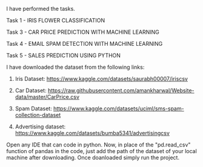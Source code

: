 I have performed the tasks.

Task 1 - IRIS FLOWER CLASSIFICATION

Task 3 - CAR PRICE PREDICTION WITH MACHINE LEARNING

Task 4 - EMAIL SPAM DETECTION WITH MACHINE LEARNING

Task 5 - SALES PREDICTION USING PYTHON


I have downloaded the dataset from the following links:

1. Iris Dataset: 
https://www.kaggle.com/datasets/saurabh00007/iriscsv

2. Car Dataset:
https://raw.githubusercontent.com/amankharwal/Website-data/master/CarPrice.csv

4. Spam Dataset:
https://www.kaggle.com/datasets/uciml/sms-spam-collection-dataset

5. Advertising dataset:
https://www.kaggle.com/datasets/bumba5341/advertisingcsv



Open any IDE that can code in python. Now, in place of the "pd.read_csv" function of pandas in the code, just add the path of the dataset of your local machine after downloading.
Once doanloaded simply run the project.
